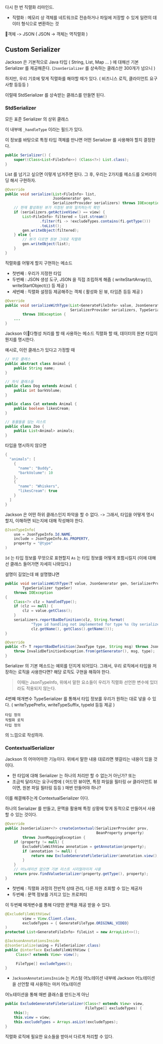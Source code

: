 다시 한 번 직렬화 리마인드.

- 직렬화 : 메모리 상 객체를 네트워크로 전송하거나 파일에 저장할 수 있게 일련의 데이터 형식으로 변환하는 것

객체 -> JSON ( JSON -> 객체는 역직렬화 )

## Custom Serializer

Jackson 은 기본적으로 Java 타입 ( String, List, Map ... ) 에 대해선 기본 Serializer 를 제공해준다.
(`JsonSerializer` 를 상속하는 클래스만 300개가 넘으니 )

하지만, 우리 기호에 맞게 직렬화를 해야할 때가 있다. ( 비즈니스 로직, 클라이언트 요구사항 등등등 )

이럴때 StdSerializer 를 상속받는 클래스를 만들면 된다.

### StdSerializer

모든 표준 Serializer 의 상위 클래스

이 내부에 `_handleType` 이라는 필드가 있다.

이 정보를 바탕으로 특정 타입 객체를 만나면 어떤 Serializer 를 사용해야 할지 결정한다.

```java
public Serializer() {  
    super((Class<List<FileInfo>>) (Class<?>) List.class);  
}
```

List 를 넘기고 싶으면 이렇게 넘겨주면 된다.
그 후, 우리는 2가지를 메소드를 오버라이딩 해서 구현하자.

```java
@Override  
public void serialize(List<FileInfo> list,  
                      JsonGenerator gen,  
                      SerializerProvider serializers) throws IOException {  
    // 현재 활성화된 뷰가 지정된 뷰와 일치하는지 확인  
    if (serializers.getActiveView() == view) {  
        List<FileInfo> filtered = list.stream()  
                .filter(fi -> !excludeTypes.contains(fi.getType()))  
                .toList();  
        gen.writeObject(filtered);  
    } else {  
        // 뷰가 다르면 원본 그대로 직렬화  
        gen.writeObject(list);  
    }  
}
```

직렬화를 어떻게 할지 구현하는 메소드

- 첫번째 : 우리가 지정한 타입
- 두번째 : JSON 생성 도구, JSON 을 직접 조립하게 해줌 ( writeStartArray(`[`), writeStartObject(`{`) 등 제공 )
- 세번째 : 직렬화 설정등 제공해주는 객체 ( 활성화 된 뷰, 타임존 등등 제공 )

```java
@Override  
public void serializeWithType(List<GenerateFileInfo> value, JsonGenerator gen,  
                              SerializerProvider serializers, TypeSerializer typeSer)  
        throws IOException {  
    ...
}
```

Jackson 이다형성 처리를 할 때 사용하는 메소드
직렬화 할 때, 데이터의 원본 타입이 뭔지를 명시한다.

예시로, 이런 클래스가 있다고 가정할 때

```java
// 부모 클래스
public abstract class Animal {
    public String name;
}

// 자식 클래스들
public class Dog extends Animal {
    public int barkVolume;
}

public class Cat extends Animal {
    public boolean likesCream;
}

// 동물들을 담는 리스트
public class Zoo {
    public List<Animal> animals;
}
```

타입을 명시하지 않으면

```java
{
  "animals": [
    {
      "name": "Buddy",
      "barkVolume": 10
    },
    {
      "name": "Whiskers",
      "likesCream": true
    }
  ]
}
```

Jackson 은 어떤 하위 클래스인지 파악을 할 수 없다.
-> 그래서, 타입을 어떻게 명시할지, 이해하면 되는지에 대해 작성해야 한다.

```java
@JsonTypeInfo(
	use = JsonTypeInfo.Id.NAME,
	include = JsonTypeInfo.As.PROPERTY,
	property = "@type"
)
```

`Id` 는 타입 정보를 무엇으로 표현할지
`As` 는 타입 정보를 어떻게 포함시킬지
(이에 대해선 클래스 들어가면 자세히 나와있다.)

설명이 길었는데 왜 설명했냐면

```java
public void serializeWithType(T value, JsonGenerator gen, SerializerProvider serializers,  
        TypeSerializer typeSer)  
    throws IOException  
{  
    Class<?> clz = handledType();  
    if (clz == null) {  
        clz = value.getClass();  
    }  
    serializers.reportBadDefinition(clz, String.format(  
            "Type id handling not implemented for type %s (by serializer of type %s)",  
            clz.getName(), getClass().getName()));  
}

@Override  
public <T> T reportBadDefinition(JavaType type, String msg) throws JsonMappingException {  
    throw InvalidDefinitionException.from(getGenerator(), msg, type);  
}
```

Serializer 의 기본 메소드는 예외를 던지게 되어있다.
그래서, 우리 로직에서 타입을 저장하는 로직을 사용한다면? 해당 로직도 구현을 해줘야 한다.

> 이때는 JsonTypeInfo, 위에서 말한 요소들이 우리가 직렬화 선언한 변수에 있더라도 적용되지 않는다.

4번째 매개변수 TypeSerializer 를 통해서 타입 정보를 우리가 원하는 대로 넣을 수 있다.
( writeTypePrefix, writeTypeSuffix, typeId 등등 제공 )

```
타입 정의
직렬화 로직
타입 정의
```

의 느낌으로 작성하자.

### ContextualSerializer

Jackson 의 어마어마한 기능이다. 위에서 말한 내용 대로라면 헷갈리는 내용이 있을 것이다.

- 한 타입에 대해 Serializer 는 하나의 처리만 할 수 없는거 아닌가?
  또는
- 조금씩 달라지는 요구사항에 ( 어드민 뷰이면, 특정 파일을 필터링 or 클라이언트 뷰이면, 원본 파일 필터링 등등 ) 매번 만들어야 하나?

이를 해결해주는게 ContextualSerializer 이다.

하나의 Serializer 를 만들고, 문맥을 활용해 특정 상황에 맞게 동적으로 만들어서 사용할 수 있는 것이다.

```java
@Override  
public JsonSerializer<?> createContextual(SerializerProvider prov,  
                                          BeanProperty property)  
        throws JsonMappingException {  
    if (property != null) {  
        ExcludeFileWithView annotation = getAnnotation(property);  
        if (annotation != null) {  
            return new ExcludeGenerateFileSerializer(annotation.view(), annotation.excludeTypes());  
        }  
    }  
    // 어노테이션 없으면 기본 리스트 시리얼라이저 사용  
    return prov.findValueSerializer(property.getType(), property);  
}
```

- 첫번째 : 직렬화 과정의 전반적 상태 관리, 다른 자원 조회할 수 있는 제공자
- 두번째 : 문맥 정보를 가지고 있는 프로퍼티

이 두번째 매개변수를 통해 다양한 문맥을 제공 받을 수 있다.

```java
@ExcludeFileWithView(  
        view = View.Client.class,  
        excludeTypes = { GenerateFileType.ORIGINAL_VIDEO}  
)  
protected List<GenerateFileInfo> fileList = new ArrayList<>();

@JacksonAnnotationsInside  
@JsonSerialize(using = FileSerializer.class)  
public @interface ExcludeFileWithView {  
     Class<? extends View> view();  
  
     FileType[] excludeTypes();  
}
```

- `JacksonAnnotationsInside` 는 커스텀 어노테이션 내부에 Jackson 어노테이션을 선언할 때 사용하는 마커 어노테이션

어노테이션을 통해 매번 클래스를 만드는게 아닌

```java
public ExcludeGenerateFileSerializer(Class<? extends View> view,  
                                     FileType[] excludeTypes) {  
    this();  
    this.view = view;  
    this.excludeTypes = Arrays.asList(excludeTypes);  
}
```

직렬화 로직에 필요한 요소들을 받아서 다르게 처리할 수 있다.
